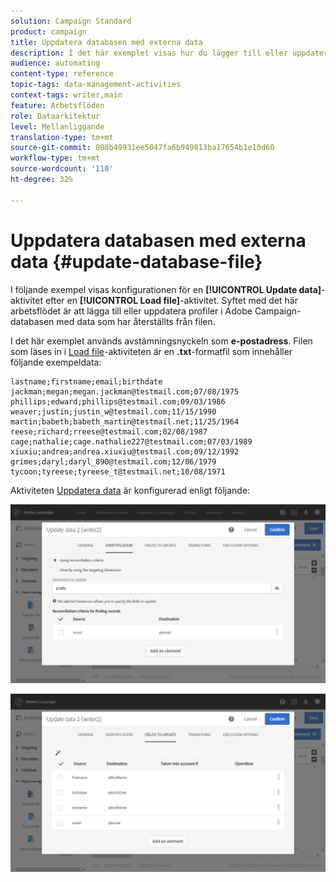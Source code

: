 ```yaml
---
solution: Campaign Standard
product: campaign
title: Uppdatera databasen med externa data
description: I det här exemplet visas hur du lägger till eller uppdaterar profiler i Adobe Campaign-databasen med data som har återställts från filen.
audience: automating
content-type: reference
topic-tags: data-management-activities
context-tags: writer,main
feature: Arbetsflöden
role: Dataarkitektur
level: Mellanliggande
translation-type: tm+mt
source-git-commit: 088b49931ee5047fa6b949813ba17654b1e10d60
workflow-type: tm+mt
source-wordcount: '110'
ht-degree: 32%

---
```



# Uppdatera databasen med externa data {#update-database-file}

I följande exempel visas konfigurationen för en **[!UICONTROL Update data]**-aktivitet efter en **[!UICONTROL Load file]**-aktivitet. Syftet med det här arbetsflödet är att lägga till eller uppdatera profiler i Adobe Campaign-databasen med data som har återställts från filen.

I det här exemplet används avstämningsnyckeln som **e-postadress**. Filen som läses in i [Load file](../../automating/using/load-file.md)-aktiviteten är en **.txt**-formatfil som innehåller följande exempeldata:

```
lastname;firstname;email;birthdate
jackman;megan;megan.jackman@testmail.com;07/08/1975
phillips;edward;phillips@testmail.com;09/03/1986
weaver;justin;justin_w@testmail.com;11/15/1990
martin;babeth;babeth_martin@testmail.net;11/25/1964
reese;richard;rreese@testmail.com;02/08/1987
cage;nathalie;cage.nathalie227@testmail.com;07/03/1989
xiuxiu;andrea;andrea.xiuxiu@testmail.com;09/12/1992
grimes;daryl;daryl_890@testmail.com;12/06/1979
tycoon;tyreese;tyreese_t@testmail.net;10/08/1971
```

Aktiviteten [Uppdatera data](../../automating/using/update-data.md) är konfigurerad enligt följande:

![](assets/deduplication_example2_writer1.png)

![](assets/deduplication_example2_writer2.png)
